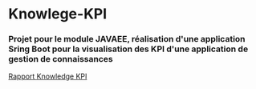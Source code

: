 # Knowlege-KPI
### Projet pour le module JAVAEE, réalisation d'une application Sring Boot pour la visualisation des KPI d'une application de gestion de connaissances 

[Rapport Knowledge KPI](report.pdf)

